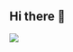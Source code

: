 ## Hi there 👋

<div>
  <img src = "https://i.pinimg.com/originals/f5/d4/75/f5d475dcbc657830c77ab317d34611aa.gif">
</div>

<!--
**Jabjibi/Jabjibi** is a ✨ _special_ ✨ repository because its `README.md` (this file) appears on your GitHub profile.

Here are some ideas to get you started:

- 🔭 I’m currently working on ...
- 🌱 I’m currently learning ...
- 👯 I’m looking to collaborate on ...
- 🤔 I’m looking for help with ...
- 💬 Ask me about ...
- 📫 How to reach me: ...
- 😄 Pronouns: ...
- ⚡ Fun fact: ...
-->
